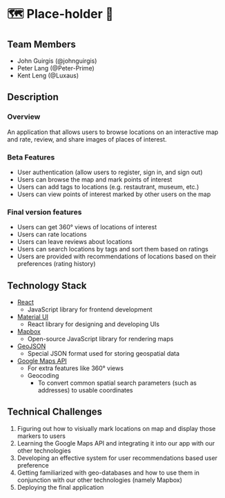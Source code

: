 # 🗺 Place-holder 📍

## Team Members

- John Guirgis (@johnguirgis)
- Peter Lang (@Peter-Prime)
- Kent Leng (@Luxaus)

## Description
### Overview
An application that allows users to browse locations on an interactive map and rate, review, and share images of places of interest. 

### Beta Features
- User authentication (allow users to register, sign in, and sign out)
- Users can browse the map and mark points of interest
- Users can add tags to locations (e.g. restautrant, museum, etc.)
- Users can view points of interest marked by other users on the map

### Final version features
- Users can get 360° views of locations of interest
- Users can rate locations
- Users can leave reviews about locations
- Users can search locations by tags and sort them based on ratings
- Users are provided with recommendations of locations based on their preferences (rating history) 


## Technology Stack
- [React](https://reactjs.org)
    - JavaScript library for frontend development
- [Material UI](https://mui.com)
    - React library for designing and developing UIs
- [Mapbox](https://www.mapbox.com/)
    - Open-source JavaScript library for rendering maps
- [GeoJSON](http://geojson.io/)
    - Special JSON format used for storing geospatial data
- [Google Maps API](https://developers.google.com/maps/documentation/geocoding/overview)
    - For extra features like 360° views
    - Geocoding
        - To convert common spatial search parameters (such as addresses) to usable coordinates

## Technical Challenges
1. Figuring out how to visiually mark locations on map and display those markers to users
2. Learning the Google Maps API and integrating it into our app with our other technologies
3. Developing an effective system for user recommendations based user preference 
4. Getting familiarized with geo-databases and how to use them in conjunction with our other technologies (namely Mapbox)
5. Deploying the final application